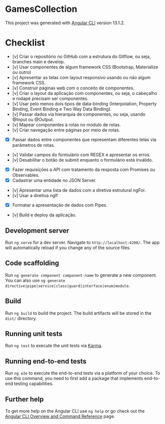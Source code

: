 # GamesCollection

This project was generated with [Angular CLI](https://github.com/angular/angular-cli) version 13.1.2.

# Checklist

- [v] Criar o repositório no GitHub com a estrutura do Gitflow, ou seja, branches main e develop.
- [v] Usar componentes de algum framework CSS (Bootstrap, Materialize ou outro)
- [v] Apresentar as telas com layout responsivo usando ou não algum framework CSS.
- [v] Construir páginas web com o conceito de componentes.
- [v] Criar o layout da aplicação com componentes, ou seja, o cabeçalho e rodapé precisam ser componentes.
- [v] Usar pelo menos dois tipos de data-binding (Interpolation, Property Binding, Event Binding e Two Way Data Binding).
- [v] Passar dados via hierarquia de componentes, ou seja, usando @Input ou @Output.
- [v] Mapear componentes à rotas no módulo de rotas.
- [v] Criar navegação entre páginas por meio de rotas.
- [x] Passar dados entre componentes que representam diferentes telas via parâmetros de rotas.
- [v] Validar campos do formulário com REGEX e apresentar os erros.
- [v] Desabilitar o botão de submit enquanto o formulário está inválido.
- [x] Fazer requisições a API com tratamento da resposta com Promises ou Observables.
- [x] Cadastrar uma entidade no JSON Server.
- [v] Apresentar uma lista de dados com a diretiva estrutural ngFor.
- [v] Usar a diretiva ngIf
- [x] Formatar a apresentação de dados com Pipes.
- [v] Build e deploy da aplicação.

## Development server

Run `ng serve` for a dev server. Navigate to `http://localhost:4200/`. The app will automatically reload if you change any of the source files.

## Code scaffolding

Run `ng generate component component-name` to generate a new component. You can also use `ng generate directive|pipe|service|class|guard|interface|enum|module`.

## Build

Run `ng build` to build the project. The build artifacts will be stored in the `dist/` directory.

## Running unit tests

Run `ng test` to execute the unit tests via [Karma](https://karma-runner.github.io).

## Running end-to-end tests

Run `ng e2e` to execute the end-to-end tests via a platform of your choice. To use this command, you need to first add a package that implements end-to-end testing capabilities.

## Further help

To get more help on the Angular CLI use `ng help` or go check out the [Angular CLI Overview and Command Reference](https://angular.io/cli) page.
